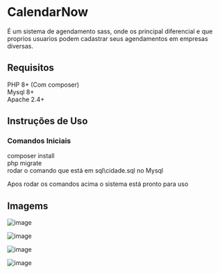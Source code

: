 # CalendarNow

É um sistema de agendamento sass, onde os principal diferencial e que proprios usuarios podem cadastrar seus agendamentos em empresas diversas.

## Requisitos

PHP 8+ (Com composer)</br>
Mysql 8+</br>
Apache 2.4+</br>

## Instruções de Uso

### Comandos Iniciais

composer install</br>
php migrate</br>
rodar o comando que está em sql\cidade.sql no Mysql</br> 

Apos rodar os comandos acima o sistema está pronto para uso 

## Imagems

![image](https://github.com/user-attachments/assets/fba29d34-04f8-462c-ae3e-8fb60bf567e2)

![image](https://github.com/user-attachments/assets/25d12b4e-7ee3-449f-b42f-ec76cf760cf3)

![image](https://github.com/user-attachments/assets/2f13e9c3-8bf6-4627-9b32-7d04e5485841)

![image](https://github.com/user-attachments/assets/0ec47782-b3fb-4e8f-aa96-dfe3ff900eb2)

